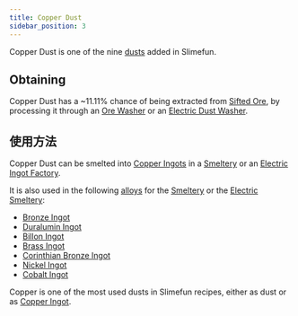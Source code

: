 ```yaml
---
title: Copper Dust
sidebar_position: 3
---
```


Copper Dust is one of the nine [dusts](/docs/Slimefun/Resources/Dusts) added in Slimefun.

## Obtaining

Copper Dust has a ~11.11% chance of being extracted from [Sifted Ore](Sifted-Ore), by processing it through an [Ore Washer](Ore-Washer) or an [Electric Dust Washer](Electric-Dust-Washer).

## 使用方法

Copper Dust can be smelted into [Copper Ingots](Copper-Ingot) in a [Smeltery](Smeltery) or an [Electric Ingot Factory](Electric-Ingot-Factory).

It is also used in the following [alloys](Ingots#Alloys) for the [Smeltery](Smeltery) or the [Electric Smeltery](Electric-Smeltery):

* [Bronze Ingot](Bronze-Ingot)
* [Duralumin Ingot](Duralumin-Ingot)
* [Billon Ingot](Billon-Ingot)
* [Brass Ingot](Brass-Ingot)
* [Corinthian Bronze Ingot](Corinthian-Bronze-Ingot)
* [Nickel Ingot](Nickel-Ingot)
* [Cobalt Ingot](Cobalt-Ingot)

Copper is one of the most used dusts in Slimefun recipes, either as dust or as [Copper Ingot](Copper-Ingot).
